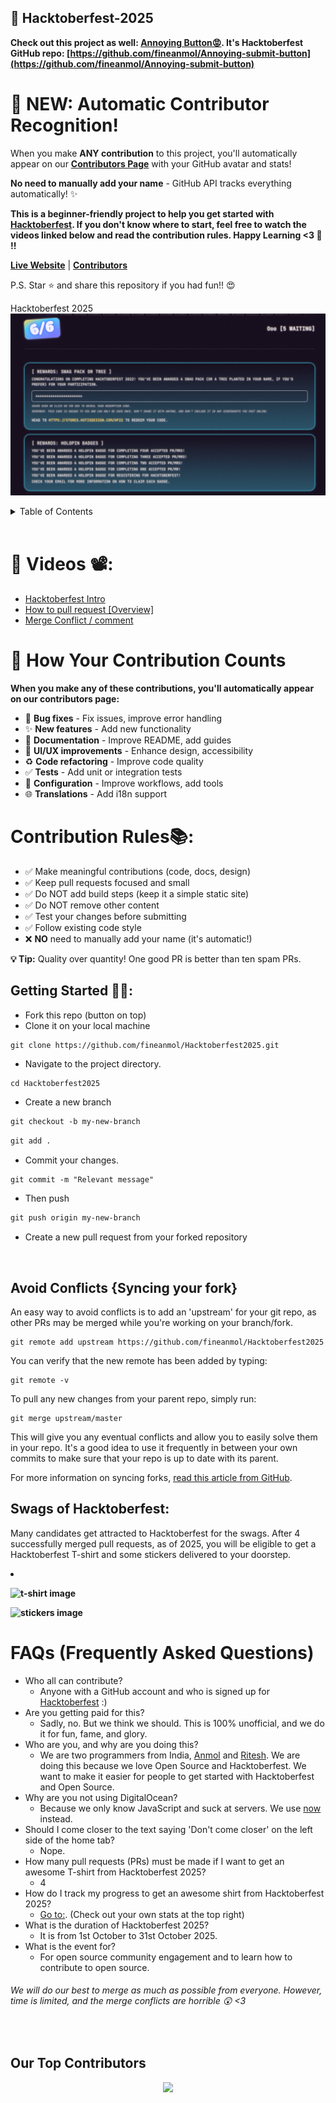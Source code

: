 ## 🎃 Hacktoberfest-2025

**Check out this project as well: [Annoying Button😡](https://annoyingsubmitbutton.netlify.app/). It's Hacktoberfest GitHub repo: [https://github.com/fineanmol/Annoying-submit-button](https://github.com/fineanmol/Annoying-submit-button)**

# 🎉 NEW: Automatic Contributor Recognition!

When you make **ANY contribution** to this project, you'll automatically appear on our [**Contributors Page**](https://fineanmol.github.io/Hacktoberfest2025/) with your GitHub avatar and stats!

**No need to manually add your name** - GitHub API tracks everything automatically! ✨

**This is a beginner-friendly project to help you get started with [Hacktoberfest](https://hacktoberfest.digitalocean.com/). If you don't know where to start, feel free to watch the videos linked below and read the contribution rules. Happy Learning <3 💙 !!**

[**Live Website**](https://fineanmol.github.io/Hacktoberfest2025/) | [**Contributors**](https://fineanmol.github.io/Hacktoberfest2025/#contributors)

P.S. Star ⭐ and share this repository if you had fun!! 😍

Hacktoberfest 2025
![Event Completed](/scripts/Event_Completed_.png)

<details>
  <summary>Table of Contents</summary>

- [📌 Videos 📽️:](#-videos-️)
- [Contribution Rules📚:](#contribution-rules)
  - [Getting Started 🤩🤗:](#getting-started-)
  - [Avoid Conflicts {Syncing your fork}](#avoid-conflicts-syncing-your-fork)
  - [Swags of Hacktoberfest:](#swags-of-hacktoberfest)
- [FAQs (Frequently Asked Questions)](#faqs-frequently-asked-questions)
  - [Our Top Contributors](#our-top-contributors)

</details>

<br />

# 📌 Videos 📽️:

- [Hacktoberfest Intro](https://www.youtube.com/watch?v=mq_FIHdxmIk)
- [How to pull request [Overview]](https://youtu.be/DIj2q02gvKs)
- [Merge Conflict / comment](https://youtu.be/zOx5PJTY8CI)

# 🎯 How Your Contribution Counts

**When you make any of these contributions, you'll automatically appear on our contributors page:**

- 🐛 **Bug fixes** - Fix issues, improve error handling
- ✨ **New features** - Add new functionality
- 📝 **Documentation** - Improve README, add guides
- 🎨 **UI/UX improvements** - Enhance design, accessibility
- ♻️ **Code refactoring** - Improve code quality
- ✅ **Tests** - Add unit or integration tests
- 🔧 **Configuration** - Improve workflows, add tools
- 🌐 **Translations** - Add i18n support

# Contribution Rules📚:

- ✅ Make meaningful contributions (code, docs, design)
- ✅ Keep pull requests focused and small
- ✅ Do NOT add build steps (keep it a simple static site)
- ✅ Do NOT remove other content
- ✅ Test your changes before submitting
- ✅ Follow existing code style
- ❌ **NO** need to manually add your name (it's automatic!)

**💡 Tip:** Quality over quantity! One good PR is better than ten spam PRs.

## Getting Started 🤩🤗:

- Fork this repo (button on top)
- Clone it on your local machine

```terminal
git clone https://github.com/fineanmol/Hacktoberfest2025.git
```

- Navigate to the project directory.

```terminal
cd Hacktoberfest2025
```

- Create a new branch

```markdown
git checkout -b my-new-branch
```

<!--- - Add your name to `contributors/contributorsList.js`. -->

```markdown
git add .
```

- Commit your changes.

```markdown
git commit -m "Relevant message"
```

- Then push

```markdown
git push origin my-new-branch
```

- Create a new pull request from your forked repository

<br>

## Avoid Conflicts {Syncing your fork}

An easy way to avoid conflicts is to add an 'upstream' for your git repo, as other PRs may be merged while you're working on your branch/fork.

```terminal
git remote add upstream https://github.com/fineanmol/Hacktoberfest2025
```

You can verify that the new remote has been added by typing:

```terminal
git remote -v
```

To pull any new changes from your parent repo, simply run:

```terminal
git merge upstream/master
```

This will give you any eventual conflicts and allow you to easily solve them in your repo. It's a good idea to use it frequently in between your own commits to make sure that your repo is up to date with its parent.

For more information on syncing forks, [read this article from GitHub](https://help.github.com/articles/syncing-a-fork/).

## Swags of Hacktoberfest:

Many candidates get attracted to Hacktoberfest for the swags. After 4 successfully merged pull requests, as of 2025, you will be eligible to get a Hacktoberfest T-shirt and some stickers delivered to your doorstep.

<li><B><p><img src="https://miro.medium.com/max/1050/1*4JctIO7irt8hFxBmTvUpiQ.jpeg" width="400" height="225" style="width: 400px; height: 225px;" alt="t-shirt image"></a></p><p><img src="https://miro.medium.com/max/1050/1*jkffr74bq5RsQ_xqDhgqYQ.jpeg" width="400" height="225" style="width: 400px; height: 225px;" alt="stickers image"></p>
</b></li>

# FAQs (Frequently Asked Questions)

- Who all can contribute?
  - Anyone with a GitHub account and who is signed up for [Hacktoberfest](https://hacktoberfest.digitalocean.com/) :)
- Are you getting paid for this?
  - Sadly, no. But we think we should. This is 100% unofficial, and we do it for fun, fame, and glory.
- Who are you, and why are you doing this?
  - We are two programmers from India, [Anmol](https://www.linkedin.com/in/fineanmol/) and [Ritesh](https://github.com/ritesh2905). We are doing this because we love Open Source and Hacktoberfest. We want to make it easier for people to get started with Hacktoberfest and Open Source.
- Why are you not using DigitalOcean?
  - Because we only know JavaScript and suck at servers. We use [now](https://zeit.co/now) instead.
- Should I come closer to the text saying 'Don't come closer' on the left side of the home tab?
  - Nope.
- How many pull requests (PRs) must be made if I want to get an awesome T-shirt from Hacktoberfest 2025?
  - 4
- How do I track my progress to get an awesome shirt from Hacktoberfest 2025?
  - [Go to:](https://hacktoberfest.digitalocean.com/profile/). (Check out your own stats at the top right)
- What is the duration of Hacktoberfest 2025?
  - It is from 1st October to 31st October 2025.
- What is the event for?
  - For open source community engagement and to learn how to contribute to open source.

###### _We will do our best to merge as much as possible from everyone. However, time is limited, and the merge conflicts are horrible :astonished: <3_

<br>

## Our Top Contributors

<p align="center"><a href="https://github.com/fineanmol/Hacktoberfest2025/graphs/contributors">
  <img src="https://contrib.rocks/image?repo=fineanmol/Hacktoberfest2025" max={1000} columns={100} anon={1}/>
</a></p>
